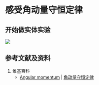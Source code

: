 # 感受角动量守恒定律

## 开始做实体实验

![](/images/力学/动量与动量守恒/感受角动量守恒定律/1a1.jpg)

## 参考文献及资料

1. 维基百科
	- [Angular momentum](https://en.wikipedia.org/wiki/Conservation_of_angular_momentum) | [角动量守恒定律](https://zh.wikipedia.org/wiki/角动量守恒定律)